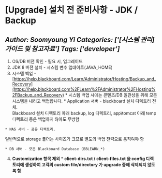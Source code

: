 # [Upgrade] 설치 전 준비사항 - JDK / Backup
*Author: Soomyoung Yi*
*Categories: ['[시스템 관리] 가이드 및 참고자료']*
*Tags: ['developer']*
---
  1. OS/DB 버전 확인 - 필요 시, 업그레이드
  2. JDK 8 버전 설치 - 시스템 변수 업데이트(JAVA_HOME)
  3. 시스템 백업 - [https://help.blackboard.com/Learn/Administrator/Hosting/Backup_and_Recovery](https://help.blackboard.com%2FLearn%2FAdministrator%2FHosting%2FBackup_and_Recovery)
    * 시스템 백업 시에는 콘텐츠/DB 일관성을 위해 모든 시스템을 내리고 백업합니다.
    * Application 서버 - blackboard 설치 디렉토리 전체.   
Blackboard 설치 디렉토리 아래 backup, log 디렉토리, app\tomcat 아래 temp 디렉토리 등은 백업하지 않아도
무방함

    * NAS 서버 - 공유 디렉토리.   
일반적으로 storage 폴더는 사이즈가 크므로 별도의 백업 전략으로 움직여야 함

    * DB 서버 - 모든 Blackboard Database (BBLEARN_*)
  4. **Customization 항목 제외**
    * **client-dirs.txt / client-files.txt 을 config 디렉토리에 생성하여 고객의 custom file/directory 가 upgrade 중에 삭제되지 않도록 함**

